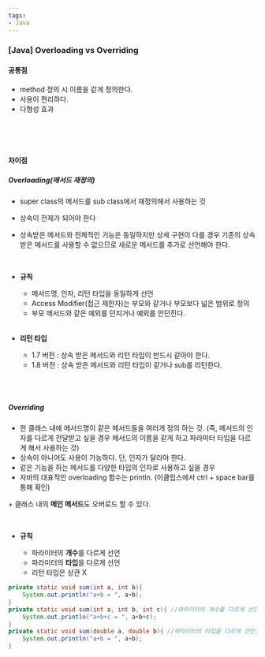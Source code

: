 ```yaml
---
tags:
- Java
---
```






### [Java] Overloading vs Overriding



#### 공통점

- method 정의 시 이름을 같게 정의한다.
- 사용이 편리하다.
- 다형성 효과



<br/>

<br/>

<br/>



#### 차이점

##### Overloading(매서드 재정의)

- super class의 메서드를 sub class에서 재정의해서 사용하는 것

- 상속이 전제가 되어야 한다

- 상속받은 메서드와 전체적인 기능은 동일하지만 상세 구현이 다를 경우 기존의 상속 받은 메서드를 사용할 수 없으므로 새로운 메서드를 추가로 선언해야 한다.

  <br/>

- **규칙**

  - 메서드명, 인자, 리턴 타입을 동일하게 선언
  - Access Modifier(접근 제한자)는 부모와 같거나 부모보다 넓은 범위로 정의
  - 부모 메서드와 같은 예외를 던지거나 예외를 안던진다.

  <br/>

- **리턴 타입**

  - 1.7 버전 : 상속 받은 메서드와 리턴 타입이 반드시 같아야 한다.
  - 1.8 버전 : 상속 받은 메서드와 리턴 타입이 같거나 sub를 리턴한다.

<br/><br/>

##### Overriding

- 한 클래스 내에 메서드명이 같은 메서드들을 여러개 정의 하는 것. (즉, 메서드의 인자를 다르게 전달받고 싶을 경우 메서드의 이름을 같게 하고 파라미터 타입을 다르게 해서 사용하는 것)
- 상속이 아니어도 사용이 가능하다. 단, 인자가 달라야 한다.
- 같은 기능을 하는 메서드를 다양한 타입의 인자로 사용하고 싶을 경우
- 자바의 대표적인 overloading 함수는 println. (이클립스에서 ctrl + space bar를 통해 확인)

 \+ 클래스 내의 **메인 메서드**도 오버로드 할 수 있다.

<br/>

- **규칙**

  - 파라미터의 **개수**를 다르게 선언
  - 파라미터의 **타입**을 다르게 선언
  - 리턴 타입은 상관 X

  

```java
private static void sum(int a, int b){
    System.out.println("a+b = ", a+b);
}
private static void sum(int a, int b, int c){ //파라미터의 개수를 다르게 선언.
    System.out.println("a+b+c = ", a+b+c);
}
private static void sum(double a, double b){ //파라미터의 타입을 다르게 선언.
    System.out.println("a+b = ", a+b);
}
```

<br/><br/><br/>